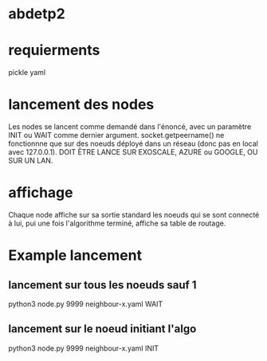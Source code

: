 # abdetp2

# requierments 

pickle
yaml

# lancement des nodes

Les nodes se lancent comme demandé dans l'énoncé, avec un paramètre INIT ou WAIT comme dernier argument.
socket.getpeername() ne fonctionnne que sur des noeuds déployé dans un réseau (donc pas en local avec 127.0.0.1). 
DOIT ÊTRE LANCE SUR EXOSCALE, AZURE ou GOOGLE, OU SUR UN LAN.

# affichage

Chaque node affiche sur sa sortie standard les noeuds qui se sont connecté à lui, pui une fois l'algorithme terminé, affiche sa table de routage.

# Example lancement

## lancement sur tous les noeuds sauf 1
python3 node.py 9999 neighbour-x.yaml WAIT

## lancement sur le noeud initiant l'algo
python3 node.py 9999 neighbour-x.yaml INIT